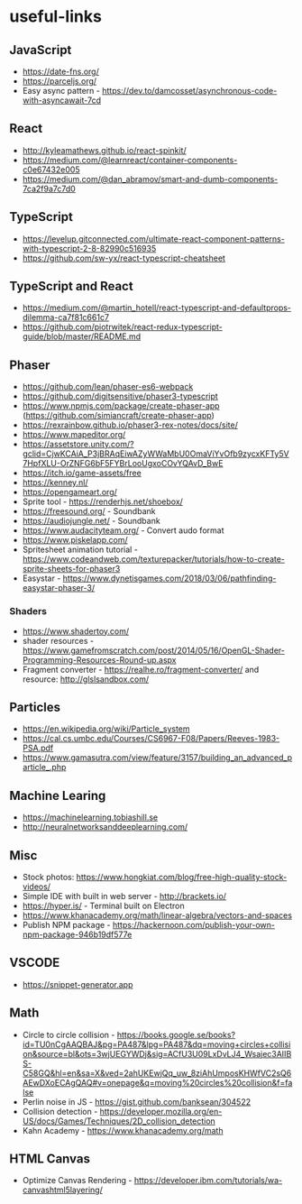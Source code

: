 # useful-links

## JavaScript
* https://date-fns.org/
* https://parceljs.org/
* Easy async pattern - https://dev.to/damcosset/asynchronous-code-with-asyncawait-7cd

## React
* http://kyleamathews.github.io/react-spinkit/
* https://medium.com/@learnreact/container-components-c0e67432e005
* https://medium.com/@dan_abramov/smart-and-dumb-components-7ca2f9a7c7d0

## TypeScript
* https://levelup.gitconnected.com/ultimate-react-component-patterns-with-typescript-2-8-82990c516935
* https://github.com/sw-yx/react-typescript-cheatsheet

## TypeScript and React
* https://medium.com/@martin_hotell/react-typescript-and-defaultprops-dilemma-ca7f81c661c7
* https://github.com/piotrwitek/react-redux-typescript-guide/blob/master/README.md

## Phaser
* https://github.com/lean/phaser-es6-webpack
* https://github.com/digitsensitive/phaser3-typescript
* https://www.npmjs.com/package/create-phaser-app (https://github.com/simiancraft/create-phaser-app)
* https://rexrainbow.github.io/phaser3-rex-notes/docs/site/
* https://www.mapeditor.org/
* https://assetstore.unity.com/?gclid=CjwKCAiA_P3jBRAqEiwAZyWWaMbU0OmaViYvOfb9zycxKFTy5V7HpfXLU-OrZNFG6bF5FYBrLooUgxoCOvYQAvD_BwE
* https://itch.io/game-assets/free
* https://kenney.nl/
* https://opengameart.org/
* Sprite tool - https://renderhjs.net/shoebox/
* https://freesound.org/ - Soundbank
* https://audiojungle.net/ - Soundbank
* https://www.audacityteam.org/ - Convert audo format
* https://www.piskelapp.com/
* Spritesheet animation tutorial - https://www.codeandweb.com/texturepacker/tutorials/how-to-create-sprite-sheets-for-phaser3
* Easystar - https://www.dynetisgames.com/2018/03/06/pathfinding-easystar-phaser-3/

### Shaders
* https://www.shadertoy.com/
* shader resources - https://www.gamefromscratch.com/post/2014/05/16/OpenGL-Shader-Programming-Resources-Round-up.aspx
* Fragment converter - https://realhe.ro/fragment-converter/ and resource: http://glslsandbox.com/

## Particles
* https://en.wikipedia.org/wiki/Particle_system
* https://cal.cs.umbc.edu/Courses/CS6967-F08/Papers/Reeves-1983-PSA.pdf
* https://www.gamasutra.com/view/feature/3157/building_an_advanced_particle_.php

## Machine Learing
* https://machinelearning.tobiashill.se
* http://neuralnetworksanddeeplearning.com/

## Misc
* Stock photos: https://www.hongkiat.com/blog/free-high-quality-stock-videos/
* Simple IDE with built in web server - http://brackets.io/
* https://hyper.is/ - Terminal built on Electron
* https://www.khanacademy.org/math/linear-algebra/vectors-and-spaces
* Publish NPM package - https://hackernoon.com/publish-your-own-npm-package-946b19df577e

## VSCODE
* https://snippet-generator.app

## Math
* Circle to circle collision - https://books.google.se/books?id=TU0nCgAAQBAJ&pg=PA487&lpg=PA487&dq=moving+circles+collision&source=bl&ots=3wjUEGYWDj&sig=ACfU3U09LxDvLJ4_Wsajec3AIIBS-C58GQ&hl=en&sa=X&ved=2ahUKEwjQq_uw_8ziAhUmposKHWfVC2sQ6AEwDXoECAgQAQ#v=onepage&q=moving%20circles%20collision&f=false
* Perlin noise in JS - https://gist.github.com/banksean/304522
* Collision detection - https://developer.mozilla.org/en-US/docs/Games/Techniques/2D_collision_detection
* Kahn Academy - https://www.khanacademy.org/math

## HTML Canvas
* Optimize Canvas Rendering - https://developer.ibm.com/tutorials/wa-canvashtml5layering/
